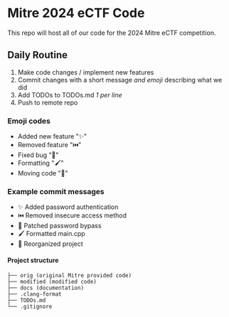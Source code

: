 # Mitre 2024 eCTF Code

This repo will host all of our code for the 2024 Mitre eCTF competition.

## Daily Routine

1. Make code changes / implement new features
2. Commit changes with a short message *and emoji* describing what we did
3. Add TODOs to TODOs.md *1 per line*
4. Push to remote repo

### Emoji codes

- Added new feature "✨"
- Removed feature "⏮️"
- Fixed bug "🐛"
- Formatting "🖌️"
- Moving code "🚚"

### Example commit messages

- ✨ Added password authentication
- ⏮️ Removed insecure access method
- 🐛 Patched password bypass
- 🖌️ Formatted main.cpp
- 🚚 Reorganized project

#### Project structure

```tree
├── orig (original Mitre provided code)
├── modified (modified code)
├── docs (documentation)
├── .clang-format
├── TODOs.md
└── .gitignore
```
